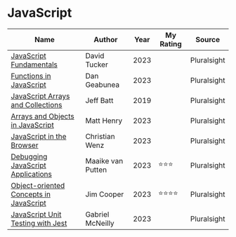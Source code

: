 # JavaScript

| Name                                                                                                                      | Author            | Year | My Rating | Source      |
| ------------------------------------------------------------------------------------------------------------------------- | ----------------- | ---- | --------- | ----------- |
| [JavaScript Fundamentals](https://app.pluralsight.com/library/courses/fundamentals-javascript)                            | David Tucker      | 2023 |           | Pluralsight |
| [Functions in JavaScript](https://app.pluralsight.com/library/courses/functions-javascript)                               | Dan Geabunea      | 2023 |           | Pluralsight |
| [JavaScript Arrays and Collections](https://app.pluralsight.com/library/courses/javascript-arrays-collections)            | Jeff Batt         | 2019 |           | Pluralsight |
| [Arrays and Objects in JavaScript](https://app.pluralsight.com/library/courses/javascript-arrays-objects)                 | Matt Henry        | 2023 |           | Pluralsight |
| [JavaScript in the Browser](https://app.pluralsight.com/library/courses/javascript-browser)                               | Christian Wenz    | 2023 |           | Pluralsight |
| [Debugging JavaScript Applications](https://app.pluralsight.com/library/courses/javascript-debugging-applications)        | Maaike van Putten | 2023 |  ⭐⭐⭐         | Pluralsight |
| [Object-oriented Concepts in JavaScript](https://app.pluralsight.com/library/courses/javascript-object-oriented-concepts) | Jim Cooper        | 2023 |    ⭐⭐⭐⭐       | Pluralsight |
| [JavaScript Unit Testing with Jest](https://app.pluralsight.com/library/courses/javascript-unit-testing-jest)             | Gabriel McNeilly  | 2023 |           | Pluralsight |
